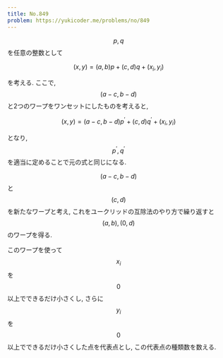 ```yaml
---
title: No.849
problem: https://yukicoder.me/problems/no/849
---
```

$$ p, q $$ を任意の整数として

$$
(x, y) = (a, b)p + (c, d)q + (x_i, y_i)
$$

を考える. ここで, $$ (a-c, b-d) $$ と2つのワープをワンセットにしたものを考えると,

$$
(x, y) = (a-c, b-d)p^{\prime} + (c, d)q^{\prime} + (x_i, y_i)
$$

となり, $$ p^{\prime}, q^{\prime} $$ を適当に定めることで元の式と同じになる.

$$ (a-c, b-d) $$ と $$ (c, d) $$ を新たなワープと考え, これをユークリッドの互除法のやり方で繰り返すと $$ (a, b), (0, d) $$ のワープを得る.

このワープを使って $$ x_i $$ を $$ 0 $$ 以上でできるだけ小さくし, さらに $$ y_i $$ を $$ 0 $$ 以上でできるだけ小さくした点を代表点とし, この代表点の種類数を数える.
